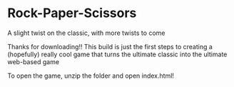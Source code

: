 # Rock-Paper-Scissors
A slight twist on the classic, with more twists to come

Thanks for downloading!!
This build is just the first steps to creating a (hopefully) really cool game that turns the ultimate classic into the ultimate web-based game

To open the game, unzip the folder and open index.html!
